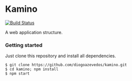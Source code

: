 # Kamino

[![Build Status](https://travis-ci.com/diogoazevedos/kamino.svg?token=7NwnHssbApgXgjpgQ14A)](https://travis-ci.com/diogoazevedos/kamino)

A web application structure.

### Getting started

Just clone this repository and install all dependencies.

```shell
$ git clone https://github.com/diogoazevedos/kamino.git
$ cd kamino; npm install
$ npm start
```
